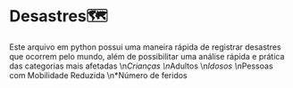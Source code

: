 # Desastres🗺
Este arquivo em python possui uma maneira rápida de registrar desastres que ocorrem pelo mundo, além de possibilitar uma análise
rápida e prática das categorias mais afetadas
\n*Crianças
\n*Adultos
\n*Idosos
\n*Pessoas com Mobilidade Reduzida
\n*Número de feridos
